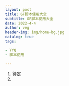 ```yaml
---
layout: post
title: GF脚本使用大全
subtitle: GF脚本使用大全
date: 2022-4-4
author: veg
header-img: img/home-bg.jpg
catalog: true
tags:

- YYQ
- 脚本使用

---
```


1. 待定
2. 